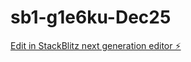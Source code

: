 # sb1-g1e6ku-Dec25

[Edit in StackBlitz next generation editor ⚡️](https://stackblitz.com/~/github.com/emt28/sb1-g1e6ku-Dec25)